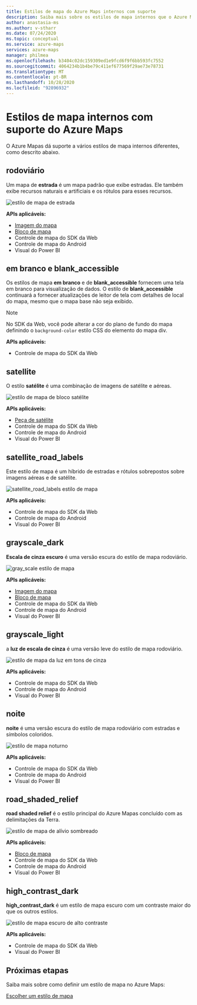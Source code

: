 ```yaml
---
title: Estilos de mapa do Azure Maps internos com suporte
description: Saiba mais sobre os estilos de mapa internos que o Azure Maps dá suporte, como estrada, blank_accessible, satélite, satellite_road_labels, road_shaded_relief e noite.
author: anastasia-ms
ms.author: v-stharr
ms.date: 07/24/2020
ms.topic: conceptual
ms.service: azure-maps
services: azure-maps
manager: philmea
ms.openlocfilehash: b3404c02dc159309ed1e9fcd6f9f6bb593fc7552
ms.sourcegitcommit: 4064234b1b4be79c411ef677569f29ae73e78731
ms.translationtype: MT
ms.contentlocale: pt-BR
ms.lasthandoff: 10/28/2020
ms.locfileid: "92896932"
---
```

# <a name="azure-maps-supported-built-in-map-styles"></a>Estilos de mapa internos com suporte do Azure Maps

O Azure Mapas dá suporte a vários estilos de mapa internos diferentes, como descrito abaixo.

## <a name="road"></a>rodoviário

Um mapa de **estrada** é um mapa padrão que exibe estradas. Ele também exibe recursos naturais e artificiais e os rótulos para esses recursos.

![estilo de mapa de estrada](./media/supported-map-styles/road.png)

**APIs aplicáveis:**

* [Imagem do mapa](/rest/api/maps/render/getmapimage)
* [Bloco de mapa](/rest/api/maps/render/getmaptile)
* Controle de mapa do SDK da Web
* Controle de mapa do Android
* Visual do Power BI

## <a name="blank-and-blank_accessible"></a>em branco e blank_accessible

Os estilos de mapa **em branco** e de **blank_accessible** fornecem uma tela em branco para visualização de dados. O estilo de **blank_accessible** continuará a fornecer atualizações de leitor de tela com detalhes de local do mapa, mesmo que o mapa base não seja exibido.

> [!Note]
> No SDK da Web, você pode alterar a cor do plano de fundo do mapa definindo o `background-color` estilo CSS do elemento do mapa div.

**APIs aplicáveis:**

* Controle de mapa do SDK da Web

## <a name="satellite"></a>satellite

O estilo **satélite** é uma combinação de imagens de satélite e aéreas.

![estilo de mapa de bloco satélite](./media/supported-map-styles/satellite.png)

**APIs aplicáveis:**

* [Peça de satélite](/rest/api/maps/render/getmapimagerytilepreview)
* Controle de mapa do SDK da Web
* Controle de mapa do Android
* Visual do Power BI

## <a name="satellite_road_labels"></a>satellite_road_labels

Este estilo de mapa é um híbrido de estradas e rótulos sobrepostos sobre imagens aéreas e de satélite.

![satellite_road_labels estilo de mapa](./media/supported-map-styles/satellite-road-labels.png)

**APIs aplicáveis:**

* Controle de mapa do SDK da Web
* Controle de mapa do Android
* Visual do Power BI

## <a name="grayscale_dark"></a>grayscale_dark

**Escala de cinza escuro** é uma versão escura do estilo de mapa rodoviário.

![gray_scale estilo de mapa](./media/supported-map-styles/grayscale-dark.png)

**APIs aplicáveis:**

* [Imagem do mapa](/rest/api/maps/render/getmapimage)
* [Bloco de mapa](/rest/api/maps/render/getmaptile)
* Controle de mapa do SDK da Web
* Controle de mapa do Android
* Visual do Power BI

## <a name="grayscale_light"></a>grayscale_light

a **luz de escala de cinza** é uma versão leve do estilo de mapa rodoviário.

![estilo de mapa da luz em tons de cinza](./media/supported-map-styles/grayscale-light.png)

**APIs aplicáveis:**
* Controle de mapa do SDK da Web
* Controle de mapa do Android
* Visual do Power BI

## <a name="night"></a>noite

**noite** é uma versão escura do estilo de mapa rodoviário com estradas e símbolos coloridos.

![estilo de mapa noturno](./media/supported-map-styles/night.png)

**APIs aplicáveis:**

* Controle de mapa do SDK da Web
* Controle de mapa do Android
* Visual do Power BI

## <a name="road_shaded_relief"></a>road_shaded_relief

**road shaded relief** é o estilo principal do Azure Mapas concluído com as delimitações da Terra.

![estilo de mapa de alívio sombreado](./media/supported-map-styles/shaded-relief.png)

**APIs aplicáveis:**

* [Bloco de mapa](/rest/api/maps/render/getmaptile)
* Controle de mapa do SDK da Web
* Controle de mapa do Android
* Visual do Power BI

## <a name="high_contrast_dark"></a>high_contrast_dark

**high_contrast_dark** é um estilo de mapa escuro com um contraste maior do que os outros estilos.

![estilo de mapa escuro de alto contraste](./media/supported-map-styles/high-contrast-dark.png)

**APIs aplicáveis:**

* Controle de mapa do SDK da Web
* Visual do Power BI

## <a name="next-steps"></a>Próximas etapas

Saiba mais sobre como definir um estilo de mapa no Azure Maps:

[Escolher um estilo de mapa](./choose-map-style.md)